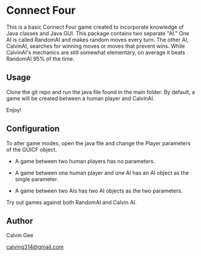 # Connect Four

This is a basic Connect Four game created to incorporate knowledge of Java classes and Java GUI.
This package contains two separate "AI." One AI is called RandomAI and makes random moves every turn. The other AI, CalvinAI,
searches for winning moves or moves that prevent wins. While CalvinAI's mechanics are still somewhat elementary, on average it beats RandomAI 95% of the time.

## Usage

Clone the git repo and run the java file found in the main folder. By default, a game will be created between a human player and CalvinAI.

Enjoy!

## Configuration

To alter game modes, open the java file and change the Player parameters of the GUICF object.

- A game between two human players has no parameters.

- A game between one human player and one AI has an AI object as the single parameter.

- A game between two AIs has two AI objects as the two parameters.

Try out games against both RandomAI and Calvin AI.

## Author

Calvin Gee

calving314@gmail.com

